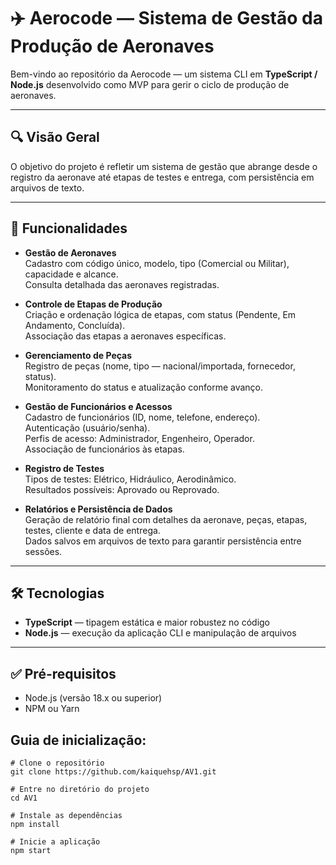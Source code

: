 # ✈️ Aerocode — Sistema de Gestão da Produção de Aeronaves

Bem-vindo ao repositório da Aerocode — um sistema CLI em **TypeScript / Node.js** desenvolvido como MVP para gerir o ciclo de produção de aeronaves.

---

## 🔍 Visão Geral

O objetivo do projeto é refletir um sistema de gestão que abrange desde o registro da aeronave até etapas de testes e entrega, com persistência em arquivos de texto.

---

## 🧩 Funcionalidades

- **Gestão de Aeronaves**  
  Cadastro com código único, modelo, tipo (Comercial ou Militar), capacidade e alcance.  
  Consulta detalhada das aeronaves registradas.

- **Controle de Etapas de Produção**  
  Criação e ordenação lógica de etapas, com status (Pendente, Em Andamento, Concluída).  
  Associação das etapas a aeronaves específicas.

- **Gerenciamento de Peças**  
  Registro de peças (nome, tipo — nacional/importada, fornecedor, status).  
  Monitoramento do status e atualização conforme avanço.

- **Gestão de Funcionários e Acessos**  
  Cadastro de funcionários (ID, nome, telefone, endereço).  
  Autenticação (usuário/senha).  
  Perfis de acesso: Administrador, Engenheiro, Operador.  
  Associação de funcionários às etapas.

- **Registro de Testes**  
  Tipos de testes: Elétrico, Hidráulico, Aerodinâmico.  
  Resultados possíveis: Aprovado ou Reprovado.

- **Relatórios e Persistência de Dados**  
  Geração de relatório final com detalhes da aeronave, peças, etapas, testes, cliente e data de entrega.  
  Dados salvos em arquivos de texto para garantir persistência entre sessões.

---

## 🛠️ Tecnologias

- **TypeScript** — tipagem estática e maior robustez no código  
- **Node.js** — execução da aplicação CLI e manipulação de arquivos

---

## ✅ Pré-requisitos

- Node.js (versão 18.x ou superior)  
- NPM ou Yarn
  
## Guia de inicialização:
```##bash
# Clone o repositório
git clone https://github.com/kaiquehsp/AV1.git

# Entre no diretório do projeto
cd AV1

# Instale as dependências
npm install

# Inicie a aplicação
npm start

